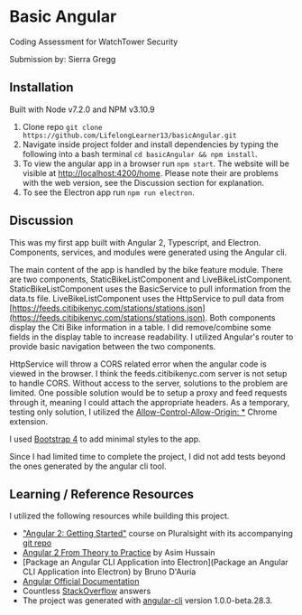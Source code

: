 # Basic Angular
Coding Assessment for WatchTower Security

Submission by: Sierra Gregg

## Installation

Built with Node v7.2.0 and NPM v3.10.9

1. Clone repo `git clone https://github.com/LifelongLearner13/basicAngular.git`
2. Navigate inside project folder and install dependencies by typing the following into a bash terminal `cd basicAngular && npm install`.
3. To view the angular app in a browser run `npm start`. The website will be visible at [http://localhost:4200/home](http://localhost:4200/home). Please note their are problems with the web version, see the Discussion section for explanation.
4. To see the Electron app run `npm run electron`.

## Discussion

This was my first app built with Angular 2, Typescript, and Electron.  Components, services, and modules were generated using the Angular cli.

The main content of the app is handled by the bike feature module. There are two components, StaticBikeListComponent and LiveBikeListComponent. StaticBikeListComponent uses the BasicService to pull information from the data.ts file. LiveBikeListComponent uses the HttpService to pull data from [https://feeds.citibikenyc.com/stations/stations.json](https://feeds.citibikenyc.com/stations/stations.json). Both components display the Citi Bike information in a table. I did remove/combine some fields in the display table to increase readability. I utilized Angular's router to provide basic navigation between the two components.

HttpService will throw a CORS related error when the angular code is viewed in the browser. I think the feeds.citibikenyc.com server is not setup to handle CORS. Without access to the server, solutions to the problem are limited. One possible solution would be to setup a proxy and feed requests through it, meaning I could attach the appropriate headers. As a temporary, testing only solution, I utilized the [Allow-Control-Allow-Origin: *](https://chrome.google.com/webstore/detail/allow-control-allow-origi/nlfbmbojpeacfghkpbjhddihlkkiljbi) Chrome extension.

I used [Bootstrap 4](https://v4-alpha.getbootstrap.com/) to add minimal styles to the app.

Since I had limited time to complete the project, I did not add tests beyond the ones generated by the angular cli tool.

## Learning / Reference Resources

I utilized the following resources while building this project.

* ["Angular 2: Getting Started"](https://app.pluralsight.com/library/courses/angular-2-getting-started-update) course on Pluralsight with its accompanying [git repo](https://github.com/DeborahK/Angular2-GettingStarted)
* [Angular 2 From Theory to Practice](https://codecraft.tv/courses/ng2/) by Asim Hussain
* [Package an Angular CLI Application into Electron](Package an Angular CLI Application into Electron) by Bruno D'Auria
* [Angular Official Documentation](https://angular.io/)
* Countless [StackOverflow](http://stackoverflow.com/) answers
* The project was generated with [angular-cli](https://github.com/angular/angular-cli) version 1.0.0-beta.28.3.
